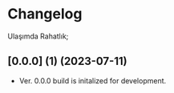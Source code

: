 # Changelog

Ulaşımda Rahatlık;

## [0.0.0] (1) (2023-07-11)
- Ver. 0.0.0 build is initalized for development. 
